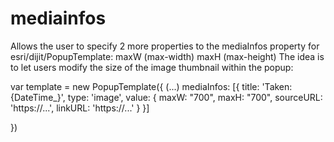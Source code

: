 # mediainfos
Allows the user to specify 2 more properties to the mediaInfos property for esri/dijit/PopupTemplate:
maxW (max-width)
maxH (max-height)
The idea is to let users modify the size of the image thumbnail within the popup:

var template = new PopupTemplate({
 (...)
            mediaInfos: [{
						title: 'Taken: {DateTime_}',
						type: 'image',
						value: {
							maxW: "700",
							maxH: "700",
							sourceURL: 'https://...',
							linkURL: 'https://...'
						}
			}]
            
})